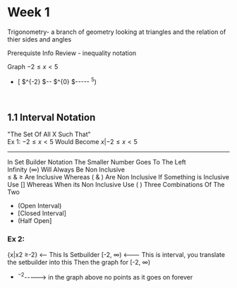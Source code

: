 # Week 1
Trigonometry- a branch of geometry looking at triangles and the relation of thier sides and angles

Prerequiste Info Review - inequality notation

Graph   $-2 \le x < 5$   
+ [ $^{-2} $-- $^{0} $----- $^{5}$)   
<br>

## 1.1 Interval Notation
"The Set Of All X Such That"   
Ex 1: $-2 \le x < 5$ Would Become ${x|-2 \le x<5}$   
_____________
In Set Builder Notation The Smaller Number Goes To The Left   
Infinity ($\infty$) Will Always Be Non Inclusive  
 $\le$ & $\ge$ Are Inclusive Whereas ( & ) Are Non Inclusive
 If Something is Inclusive Use [] Whereas When its Non Inclusive Use ( )
 Three Combinations Of The Two 
 + (Open Interval) 
 + [Closed Interval]
 + (Half Open]   

### Ex 2:    
 {x|x2 $\ge$-2} <-- This Is Setbuilder
 [-2, $\infty$) <--- This is interval, you translate the setbuilder into this
 Then the graph for [-2, $\infty$)
 + $^{-2}$----->
 in the graph above no points as it goes on forever 

